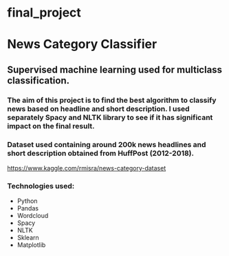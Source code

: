 # final_project

# News Category Classifier

## Supervised machine learning used for multiclass classification.
### The aim of this project is to find the best algorithm to classify news based on headline and short description. I used separately Spacy and NLTK library to see if it has significant impact on the final result.

### Dataset used containing around 200k news headlines and short description obtained from HuffPost (2012-2018).
https://www.kaggle.com/rmisra/news-category-dataset

### Technologies used:

- Python
- Pandas
- Wordcloud
- Spacy
- NLTK
- Sklearn
- Matplotlib



